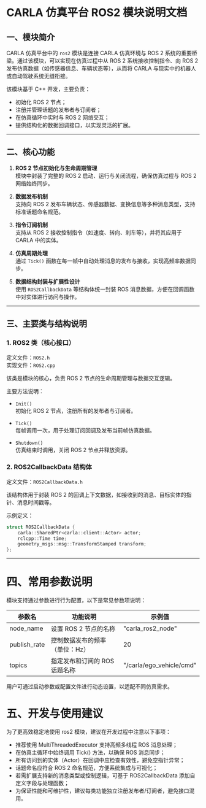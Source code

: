 # CARLA 仿真平台 ROS2 模块说明文档

## 一、模块简介

CARLA 仿真平台中的 `ros2` 模块是连接 CARLA 仿真环境与 ROS 2 系统的重要桥梁。通过该模块，可以实现在仿真过程中从 ROS 2 系统接收控制指令、向 ROS 2 发布仿真数据（如传感器信息、车辆状态等），从而将 CARLA 与现实中的机器人或自动驾驶系统无缝衔接。

该模块基于 C++ 开发，主要负责：

- 初始化 ROS 2 节点；
- 注册并管理话题的发布者与订阅者；
- 在仿真循环中实时与 ROS 2 网络交互；
- 提供结构化的数据回调接口，以实现灵活的扩展。

---

## 二、核心功能

1. **ROS 2 节点初始化与生命周期管理**  
   模块中封装了完整的 ROS 2 启动、运行与关闭流程，确保仿真过程与 ROS 2 网络始终同步。

2. **数据发布机制**  
   支持向 ROS 2 发布车辆状态、传感器数据、变换信息等多种消息类型，支持标准话题命名规范。

3. **指令订阅机制**  
   支持从 ROS 2 接收控制指令（如速度、转向、刹车等），并将其应用于 CARLA 中的实体。

4. **仿真周期处理**  
   通过 `Tick()` 函数在每一帧中自动处理消息的发布与接收，实现高频率数据同步。

5. **数据结构封装与扩展性设计**  
   使用 `ROS2CallbackData` 等结构体统一封装 ROS 消息数据，方便在回调函数中对实体进行访问与操作。

---

## 三、主要类与结构说明

### 1. ROS2 类（核心接口）

定义文件：`ROS2.h`  
实现文件：`ROS2.cpp`

该类是模块的核心，负责 ROS 2 节点的生命周期管理与数据交互逻辑。

主要方法说明：

- `Init()`  
  初始化 ROS 2 节点，注册所有的发布者与订阅者。

- `Tick()`  
  每帧调用一次，用于处理订阅回调及发布当前帧仿真数据。

- `Shutdown()`  
  仿真结束时调用，关闭 ROS 2 节点并释放资源。

### 2. ROS2CallbackData 结构体

定义文件：`ROS2CallbackData.h`

该结构体用于封装 ROS 2 的回调上下文数据，如接收到的消息、目标实体的指针、消息时间戳等。

示例定义：

```cpp
struct ROS2CallbackData {
    carla::SharedPtr<carla::client::Actor> actor;
    rclcpp::Time time;
    geometry_msgs::msg::TransformStamped transform;
};
```
---

# 四、常用参数说明

模块支持通过参数进行行为配置，以下是常见参数项说明：

| 参数名       | 功能说明                   | 示例值                       |
| ------------ | -------------------------- | ---------------------------- |
| node_name    | 设置 ROS 2 节点的名称      | "carla_ros2_node"            |
| publish_rate | 控制数据发布的频率（单位：Hz） | 20                           |
| topics       | 指定发布和订阅的 ROS 话题名称 | "/carla/ego_vehicle/cmd"     |

用户可通过启动参数或配置文件进行动态设置，以适配不同仿真需求。

# 五、开发与使用建议

为了更高效稳定地使用 ros2 模块，建议在开发过程中注意以下事项：

- 推荐使用 MultiThreadedExecutor 支持高频多线程 ROS 消息处理；
- 在仿真主循环中始终调用 Tick() 方法，以确保 ROS 消息同步；
- 所有访问到的实体（Actor）在回调中应检查有效性，避免空指针异常；
- 话题命名应符合 ROS 2 命名规范，方便系统集成与可视化；
- 若需扩展支持新的消息类型或控制逻辑，可基于 ROS2CallbackData 添加自定义字段与处理函数；
- 为保证性能和可维护性，建议每类功能独立注册发布者/订阅者，避免接口混用。
